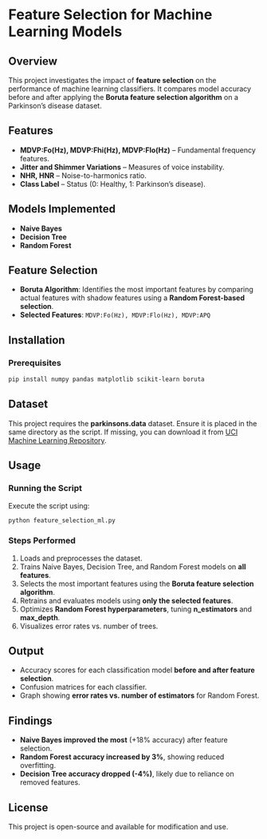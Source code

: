 # Feature Selection for Machine Learning Models

## Overview
This project investigates the impact of **feature selection** on the performance of machine learning classifiers. It compares model accuracy before and after applying the **Boruta feature selection algorithm** on a Parkinson’s disease dataset.

## Features
- **MDVP:Fo(Hz), MDVP:Fhi(Hz), MDVP:Flo(Hz)** – Fundamental frequency features.
- **Jitter and Shimmer Variations** – Measures of voice instability.
- **NHR, HNR** – Noise-to-harmonics ratio.
- **Class Label** – Status (0: Healthy, 1: Parkinson’s disease).

## Models Implemented
- **Naive Bayes**
- **Decision Tree**
- **Random Forest**

## Feature Selection
- **Boruta Algorithm**: Identifies the most important features by comparing actual features with shadow features using a **Random Forest-based selection**.
- **Selected Features**: `MDVP:Fo(Hz), MDVP:Flo(Hz), MDVP:APQ`

## Installation
### Prerequisites
```bash
pip install numpy pandas matplotlib scikit-learn boruta
```

## Dataset
This project requires the **parkinsons.data** dataset. Ensure it is placed in the same directory as the script. If missing, you can download it from [UCI Machine Learning Repository](https://archive.ics.uci.edu/ml/datasets/parkinsons).

## Usage
### Running the Script
Execute the script using:
```bash
python feature_selection_ml.py
```

### Steps Performed
1. Loads and preprocesses the dataset.
2. Trains Naive Bayes, Decision Tree, and Random Forest models on **all features**.
3. Selects the most important features using the **Boruta feature selection algorithm**.
4. Retrains and evaluates models using **only the selected features**.
5. Optimizes **Random Forest hyperparameters**, tuning **n_estimators** and **max_depth**.
6. Visualizes error rates vs. number of trees.

## Output
- Accuracy scores for each classification model **before and after feature selection**.
- Confusion matrices for each classifier.
- Graph showing **error rates vs. number of estimators** for Random Forest.

## Findings
- **Naive Bayes improved the most** (+18% accuracy) after feature selection.
- **Random Forest accuracy increased by 3%**, showing reduced overfitting.
- **Decision Tree accuracy dropped (-4%)**, likely due to reliance on removed features.

## License
This project is open-source and available for modification and use.

